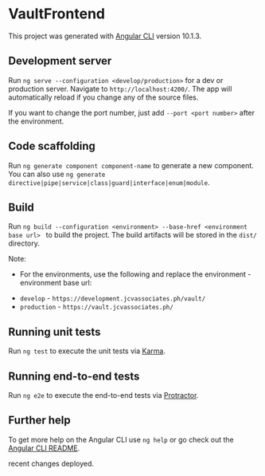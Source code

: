 # VaultFrontend

This project was generated with [Angular CLI](https://github.com/angular/angular-cli) version 10.1.3.

## Development server

Run `ng serve --configuration <develop/production>` for a dev or production server. Navigate to `http://localhost:4200/`. The app will automatically reload if you change any of the source files.

If you want to change the port number, just add `--port <port number>` after the environment. 

## Code scaffolding

Run `ng generate component component-name` to generate a new component. You can also use `ng generate directive|pipe|service|class|guard|interface|enum|module`.

## Build

Run `ng build --configuration <environment> --base-href <environment base url> ` to build the project. The build artifacts will be stored in the `dist/` directory.

Note:
- For the environments, use the following and replace the environment - environment base url:
* `develop` -  `https://development.jcvassociates.ph/vault/`
* `production` - `https://vault.jcvassociates.ph/`

## Running unit tests

Run `ng test` to execute the unit tests via [Karma](https://karma-runner.github.io).

## Running end-to-end tests

Run `ng e2e` to execute the end-to-end tests via [Protractor](http://www.protractortest.org/).

## Further help

To get more help on the Angular CLI use `ng help` or go check out the [Angular CLI README](https://github.com/angular/angular-cli/blob/master/README.md).


recent changes deployed.